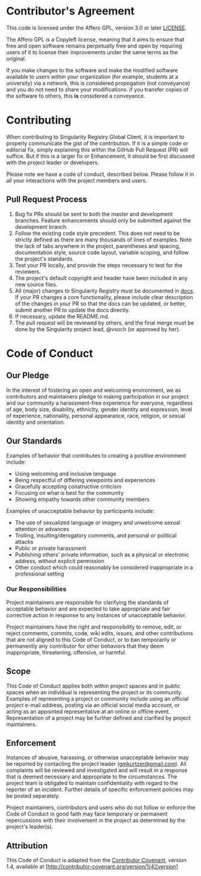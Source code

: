 # Contributor's Agreement
This code is licensed under the Affero GPL, version 3.0 or later [LICENSE](LICENSE).

The Affero GPL is a Copyleft license, meaning that it aims to ensure 
that free and open software remains perpetually free and open by requiring 
users of it to license their improvements under the same terms as the original.

If you make changes to the software and make the modified software available
to users within your organization (for example, students at a university)
via a network, this is considered propogation (not conveyance) and you 
do not need to share your modifications. if you transfer copies of the 
software to others, this **is** considered a conveyance.

# Contributing

When contributing to Singularity Registry Global Client, it is 
important to properly communicate the gist of the contribution. 
If it is a simple code or editorial fix, simply explaining this 
within the GitHub Pull Request (PR) will suffice. But if this is a larger 
fix or Enhancement, it should be first discussed with the project
leader or developers.

Please note we have a code of conduct, described below. Please follow it in
all your interactions with the project members and users.

## Pull Request Process

1. Bug fix PRs should be sent to both the master and development branches.
   Feature enhancements should only be submitted against the development
   branch.
2. Follow the existing code style precedent. This does not need to be strictly
   defined as there are many thousands of lines of examples. Note the lack
   of tabs anywhere in the project, parentheses and spacing, documentation
   style, source code layout, variable scoping, and follow the project's
   standards.
3. Test your PR locally, and provide the steps necessary to test for the
   reviewers.
4. The project's default copyright and header have been included in any new
   source files.
5. All (major) changes to Singularity Registry must be documented in
   [docs](docs). If your PR changes a core functionality, please 
   include clear description of the changes in your PR so that the docs 
   can be updated, or better, submit another PR to update the docs directly.
6. If necessary, update the README.md.
7. The pull request will be reviewed by others, and the final merge must be
   done by the Singularity project lead, @vsoch (or approved by her).


# Code of Conduct

## Our Pledge

In the interest of fostering an open and welcoming environment, we as
contributors and maintainers pledge to making participation in our project and
our community a harassment-free experience for everyone, regardless of age, body
size, disability, ethnicity, gender identity and expression, level of experience,
nationality, personal appearance, race, religion, or sexual identity and
orientation.

## Our Standards

Examples of behavior that contributes to creating a positive environment
include:

* Using welcoming and inclusive language
* Being respectful of differing viewpoints and experiences
* Gracefully accepting constructive criticism
* Focusing on what is best for the community
* Showing empathy towards other community members

Examples of unacceptable behavior by participants include:

* The use of sexualized language or imagery and unwelcome sexual attention or
  advances
* Trolling, insulting/derogatory comments, and personal or political attacks
* Public or private harassment
* Publishing others' private information, such as a physical or electronic
  address, without explicit permission
* Other conduct which could reasonably be considered inappropriate in a
  professional setting

### Our Responsibilities

Project maintainers are responsible for clarifying the standards of acceptable
behavior and are expected to take appropriate and fair corrective action in
response to any instances of unacceptable behavior.

Project maintainers have the right and responsibility to remove, edit, or
reject comments, commits, code, wiki edits, issues, and other contributions
that are not aligned to this Code of Conduct, or to ban temporarily or
permanently any contributor for other behaviors that they deem inappropriate,
threatening, offensive, or harmful.

## Scope

This Code of Conduct applies both within project spaces and in public spaces
when an individual is representing the project or its community. Examples of
representing a project or community include using an official project e-mail
address, posting via an official social media account, or acting as an appointed
representative at an online or offline event. Representation of a project may be
further defined and clarified by project maintainers.

## Enforcement

Instances of abusive, harassing, or otherwise unacceptable behavior may be
reported by contacting the project leader (gmkurtzer@gmail.com). All
complaints will be reviewed and investigated and will result in a response
that is deemed necessary and appropriate to the circumstances. The project
team is obligated to maintain confidentiality with regard to the reporter of
an incident. Further details of specific enforcement policies may be posted
separately.

Project maintainers, contributors and users who do not follow or enforce the
Code of Conduct in good faith may face temporary or permanent repercussions 
with their involvement in the project as determined by the project's leader(s).

## Attribution

This Code of Conduct is adapted from the [Contributor Covenant][homepage], version 1.4,
available at [http://contributor-covenant.org/version/1/4][version]

[homepage]: http://contributor-covenant.org
[version]: http://contributor-covenant.org/version/1/4/
